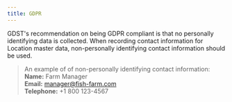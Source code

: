 ```yaml
---
title: GDPR
---
```


GDST's recommendation on being GDPR compliant is that no personally identifying data is collected. When recording contact information for Location master data, non-personally identifying contact information should be used. 

>An example of of non-personally identifying contact information:<br/>**Name:** Farm Manager<br/>**Email:** manager@fish-farm.com<br/>**Telephone:** +1 800 123-4567 
